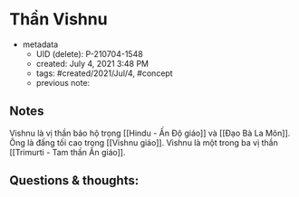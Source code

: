 # Thần Vishnu

- metadata
	- UID (delete): P-210704-1548
	- created: July 4, 2021 3:48 PM
	- tags: #created/2021/Jul/4, #concept 
	- previous note:

## Notes
Vishnu là vị thần bảo hộ trọng [[Hindu - Ấn Độ giáo]] và [[Đạo Bà La Môn]]. Ông là đấng tối cao trong [[Vishnu giáo]]. Vishnu là một trong ba vị thần [[Trimurti - Tam thần Ấn giáo]].

## Questions & thoughts:

